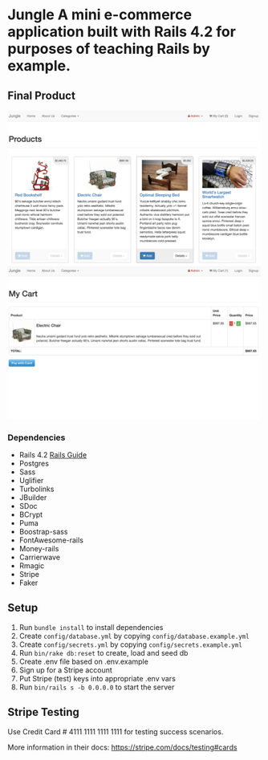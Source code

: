 # **Jungle** A mini e-commerce application built with Rails 4.2 for purposes of teaching Rails by example.

## Final Product

![Main Page](docs/images/main_page.png)
![Cart Page](docs/images/cart_page.png)

### Dependencies

- Rails 4.2 [Rails Guide](http://guides.rubyonrails.org/v4.2/)
- Postgres
- Sass
- Uglifier
- Turbolinks
- JBuilder
- SDoc
- BCrypt
- Puma
- Boostrap-sass
- FontAwesome-rails
- Money-rails
- Carrierwave
- Rmagic
- Stripe
- Faker

## Setup

1. Run `bundle install` to install dependencies
2. Create `config/database.yml` by copying `config/database.example.yml`
3. Create `config/secrets.yml` by copying `config/secrets.example.yml`
4. Run `bin/rake db:reset` to create, load and seed db
5. Create .env file based on .env.example
6. Sign up for a Stripe account
7. Put Stripe (test) keys into appropriate .env vars
8. Run `bin/rails s -b 0.0.0.0` to start the server

## Stripe Testing

Use Credit Card # 4111 1111 1111 1111 for testing success scenarios.

More information in their docs: <https://stripe.com/docs/testing#cards>
